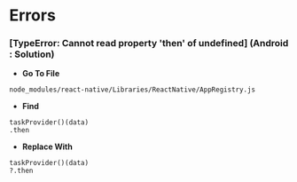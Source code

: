 # Errors

### [TypeError: Cannot read property 'then' of undefined] (Android : Solution)

- **Go To File**
```
node_modules/react-native/Libraries/ReactNative/AppRegistry.js
```

- **Find**
```
taskProvider()(data)
.then
```

- **Replace With**
```
taskProvider()(data)
?.then
```